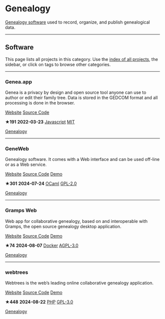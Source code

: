 # Genealogy

[Genealogy software](https://en.wikipedia.org/wiki/Genealogy_software) used to record, organize, and publish genealogical data.

---

## Software

This page lists all projects in this category. Use the [index of all projects](https://awesome-selfhosted.net/index.html), the sidebar, or click on  tags to browse other categories.

---

### Genea.app

Genea is a privacy by design and open source tool anyone can use to author or edit their family tree. Data is stored in the GEDCOM format and all processing is done in the browser.

[ Website](https://www.genea.app/) [ Source Code](https://github.com/genea-app/genea-app)

**★191**  **2022-03-23** [ Javascript](https://awesome-selfhosted.net/platforms/javascript.html) [ MIT](https://awesome-selfhosted.net/index.html#list-of-licenses)

[ Genealogy](https://awesome-selfhosted.net/tags/genealogy.html)

---

### GeneWeb

Genealogy software. It comes with a Web interface and can be used off-line or as a Web service.

[ Website](https://geneweb.tuxfamily.org/wiki/GeneWeb) [ Source Code](https://github.com/geneweb/geneweb) [ Demo](https://demo.geneweb.tuxfamily.org/gw7/)

**★301**  **2024-07-24** [ OCaml](https://awesome-selfhosted.net/platforms/ocaml.html) [ GPL-2.0](https://awesome-selfhosted.net/index.html#list-of-licenses)

[ Genealogy](https://awesome-selfhosted.net/tags/genealogy.html)

---

### Gramps Web

Web app for collaborative genealogy, based on and interoperable with Gramps, the open source genealogy desktop application.

[ Website](https://www.grampsweb.org/) [ Source Code](https://github.com/gramps-project/gramps-web-api) [ Demo](https://gramps-project.github.io/gramps-web-api/)

**★74**  **2024-08-07** [ Docker](https://awesome-selfhosted.net/platforms/docker.html) [ AGPL-3.0](https://awesome-selfhosted.net/index.html#list-of-licenses)

[ Genealogy](https://awesome-selfhosted.net/tags/genealogy.html)

---

### webtrees

Webtrees is the web’s leading online collaborative genealogy application.

[ Website](https://www.webtrees.net/) [ Source Code](https://github.com/fisharebest/webtrees) [ Demo](https://dev.webtrees.net/demo-stable/index.php?ctype=gedcom&ged=demo)

**★448**  **2024-08-22** [ PHP](https://awesome-selfhosted.net/platforms/php.html) [ GPL-3.0](https://awesome-selfhosted.net/index.html#list-of-licenses)

[ Genealogy](https://awesome-selfhosted.net/tags/genealogy.html)
